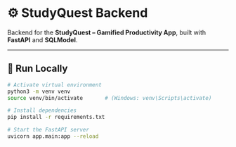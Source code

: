 # ⚙️ StudyQuest Backend

Backend for the **StudyQuest – Gamified Productivity App**, built with **FastAPI** and **SQLModel**.

---

## 🚀 Run Locally

```bash
# Activate virtual environment
python3 -m venv venv
source venv/bin/activate       # (Windows: venv\Scripts\activate)

# Install dependencies
pip install -r requirements.txt

# Start the FastAPI server
uvicorn app.main:app --reload
